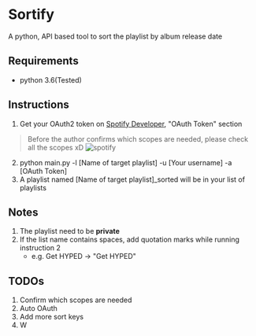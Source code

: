 # Sortify
A python, API based tool to sort the playlist by album release date

## Requirements
- python    3.6(Tested)

## Instructions
1. Get your OAuth2 token on [Spotify Developer](https://developer.spotify.com/console/get-track), "OAuth Token" section
> Before the author confirms which scopes are needed, please check all the scopes xD
![spotify](https://i.imgur.com/sBX2QP4.png)
2. python main.py -l [Name of target playlist] -u [Your username] -a [OAuth Token]
3. A playlist named [Name of target playlist]_sorted will be in your list of playlists

## Notes
1. The playlist need to be **private**
2. If the list name contains spaces, add quotation marks while running instruction 2
    - e.g. Get HYPED -> "Get HYPED"

## TODOs
1. Confirm which scopes are needed
2. Auto OAuth
3. Add more sort keys
4. W
